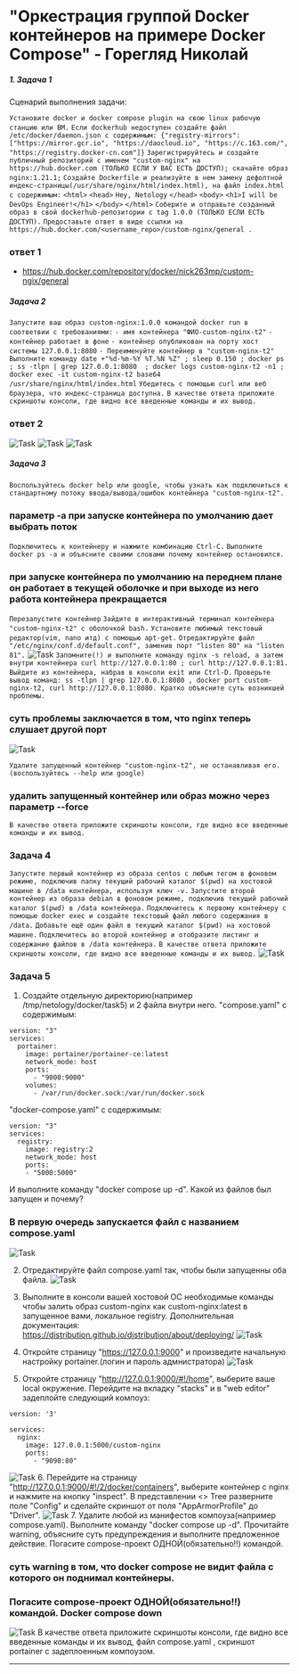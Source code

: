 # "Оркестрация группой Docker контейнеров на примере Docker Compose" - Горегляд Николай


##### 1. Задача 1


Сценарий выполнения задачи:

`Установите docker и docker compose plugin на свою linux рабочую станцию или ВМ.`
`Если dockerhub недоступен создайте файл /etc/docker/daemon.json с содержимым: {"registry-mirrors": ["https://mirror.gcr.io", "https://daocloud.io", "https://c.163.com/", "https://registry.docker-cn.com"]}`
`Зарегистрируйтесь и создайте публичный репозиторий с именем "custom-nginx" на https://hub.docker.com (ТОЛЬКО ЕСЛИ У ВАС ЕСТЬ ДОСТУП); скачайте образ nginx:1.21.1;`
`Создайте Dockerfile и реализуйте в нем замену дефолтной индекс-страницы(/usr/share/nginx/html/index.html), на файл index.html с содержимым:`
`<html>`
`<head>`
`Hey, Netology`
`</head>`
`<body>`
`<h1>I will be DevOps Engineer!</h1>`
`</body>`
`</html>`
`Соберите и отправьте созданный образ в свой dockerhub-репозитории c tag 1.0.0 (ТОЛЬКО ЕСЛИ ЕСТЬ ДОСТУП).`
`Предоставьте ответ в виде ссылки на https://hub.docker.com/<username_repo>/custom-nginx/general .`

### ответ 1
- https://hub.docker.com/repository/docker/nick263mp/custom-ngix/general


##### Задача 2

`Запустите ваш образ custom-nginx:1.0.0 командой docker run в соответвии с требованиями:`
`- имя контейнера "ФИО-custom-nginx-t2"`
`- контейнер работает в фоне`
`- контейнер опубликован на порту хост системы 127.0.0.1:8080`
`- Переименуйте контейнер в "custom-nginx-t2"`
`Выполните команду date +"%d-%m-%Y %T.%N %Z" ; sleep 0.150 ; docker ps ; ss -tlpn | grep 127.0.0.1:8080  ; docker logs custom-nginx-t2 -n1 ; docker exec -it custom-nginx-t2 base64 /usr/share/nginx/html/index.html`
`Убедитесь с помощью curl или веб браузера, что индекс-страница доступна.`
`В качестве ответа приложите скриншоты консоли, где видно все введенные команды и их вывод.`
### ответ 2
   ![Task](https://github.com/nick-mp/docker-compose-hw/blob/main/img/2-1.png)
   ![Task](https://github.com/nick-mp/docker-compose-hw/blob/main/img/2-2.png)
   ![Task](https://github.com/nick-mp/docker-compose-hw/blob/main/img/2-3.png)


##### Задача 3


`Воспользуйтесь docker help или google, чтобы узнать как подключиться к стандартному потоку ввода/вывода/ошибок контейнера "custom-nginx-t2".`
### параметр -а при запуске контейнера по умолчанию дает выбрать поток
`Подключитесь к контейнеру и нажмите комбинацию Ctrl-C.`
`Выполните docker ps -a и объясните своими словами почему контейнер остановился.`
### при запуске контейнера по умолчанию на переднем плане он работает в текущей оболочке и при выходе из него работа контейнера прекращается
`Перезапустите контейнер`
`Зайдите в интерактивный терминал контейнера "custom-nginx-t2" с оболочкой bash.`
`Установите любимый текстовый редактор(vim, nano итд) с помощью apt-get.`
`Отредактируйте файл "/etc/nginx/conf.d/default.conf", заменив порт "listen 80" на "listen 81".`
   ![Task](https://github.com/nick-mp/docker-compose-hw/blob/main/img/3-7.png)
`Запомните(!) и выполните команду nginx -s reload, а затем внутри контейнера curl http://127.0.0.1:80 ; curl http://127.0.0.1:81.`
`Выйдите из контейнера, набрав в консоли exit или Ctrl-D.`
`Проверьте вывод команд: ss -tlpn | grep 127.0.0.1:8080 , docker port custom-nginx-t2, curl http://127.0.0.1:8080. Кратко объясните суть возникшей проблемы.`
### суть проблемы заключается в том, что nginx теперь слушает другой порт
   ![Task](https://github.com/nick-mp/docker-compose-hw/blob/main/img/3-8.png)


`Удалите запущенный контейнер "custom-nginx-t2", не останавливая его.(воспользуйтесь --help или google)`
### удалить запущенный контейнер или образ можно через параметр --force

`В качестве ответа приложите скриншоты консоли, где видно все введенные команды и их вывод.`


### Задача 4
`Запустите первый контейнер из образа centos c любым тегом в фоновом режиме, подключив папку текущий рабочий каталог $(pwd) на хостовой машине в /data контейнера, используя ключ -v.`
`Запустите второй контейнер из образа debian в фоновом режиме, подключив текущий рабочий каталог $(pwd) в /data контейнера.`
`Подключитесь к первому контейнеру с помощью docker exec и создайте текстовый файл любого содержания в /data.`
`Добавьте ещё один файл в текущий каталог $(pwd) на хостовой машине.`
`Подключитесь во второй контейнер и отобразите листинг и содержание файлов в /data контейнера.`
`В качестве ответа приложите скриншоты консоли, где видно все введенные команды и их вывод.`
   ![Task](https://github.com/nick-mp/docker-compose-hw/blob/main/img/4-1.png)

### Задача 5

1. Создайте отдельную директорию(например /tmp/netology/docker/task5) и 2 файла внутри него.
"compose.yaml" с содержимым:
```
version: "3"
services:
  portainer:
    image: portainer/portainer-ce:latest
    network_mode: host
    ports:
      - "9000:9000"
    volumes:
      - /var/run/docker.sock:/var/run/docker.sock
```
"docker-compose.yaml" с содержимым:
```
version: "3"
services:
  registry:
    image: registry:2
    network_mode: host
    ports:
    - "5000:5000"
```

И выполните команду "docker compose up -d". Какой из файлов был запущен и почему?
### В первую очередь запускается файл с названием compose.yaml
   ![Task](https://github.com/nick-mp/docker-compose-hw/blob/main/img/5-1.png)

2. Отредактируйте файл compose.yaml так, чтобы были запущенны оба файла.
   ![Task](https://github.com/nick-mp/docker-compose-hw/blob/main/img/5-2.png)

3. Выполните в консоли вашей хостовой ОС необходимые команды чтобы залить образ custom-nginx как custom-nginx:latest в запущенное вами, локальное registry. Дополнительная документация: https://distribution.github.io/distribution/about/deploying/
   ![Task](https://github.com/nick-mp/docker-compose-hw/blob/main/img/5-3.png)
4. Откройте страницу "https://127.0.0.1:9000" и произведите начальную настройку portainer.(логин и пароль адмнистратора)
   ![Task](https://github.com/nick-mp/docker-compose-hw/blob/main/img/5-4.png)
5. Откройте страницу "http://127.0.0.1:9000/#!/home", выберите ваше local  окружение. Перейдите на вкладку "stacks" и в "web editor" задеплойте следующий компоуз:

```
version: '3'

services:
  nginx:
    image: 127.0.0.1:5000/custom-nginx
    ports:
      - "9090:80"
```
   ![Task](https://github.com/nick-mp/docker-compose-hw/blob/main/img/5-5.png)
6. Перейдите на страницу "http://127.0.0.1:9000/#!/2/docker/containers", выберите контейнер с nginx и нажмите на кнопку "inspect". В представлении <> Tree разверните поле "Config" и сделайте скриншот от поля "AppArmorProfile" до "Driver".
   ![Task](https://github.com/nick-mp/docker-compose-hw/blob/main/img/5-6.png)
7. Удалите любой из манифестов компоуза(например compose.yaml).  Выполните команду "docker compose up -d". Прочитайте warning, объясните суть предупреждения и выполните предложенное действие. Погасите compose-проект ОДНОЙ(обязательно!!) командой.
### суть warning в том, что docker compose не видит файла с которого он поднимал контейнеры. 
### Погасите compose-проект ОДНОЙ(обязательно!!) командой. Docker compose down
   ![Task](https://github.com/nick-mp/docker-compose-hw/blob/main/img/5-7.png)
В качестве ответа приложите скриншоты консоли, где видно все введенные команды и их вывод, файл compose.yaml , скриншот portainer c задеплоенным компоузом.

---
